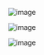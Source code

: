 ![image](https://user-images.githubusercontent.com/92787100/142022570-1ffd7a58-c8ee-40d8-bf7e-ea367bb19d52.png)

![image](https://user-images.githubusercontent.com/92787100/142150663-90d8b648-f7de-490b-abab-1cc3e4e0d816.png)

![image](https://user-images.githubusercontent.com/92787100/142150782-a310e6e7-6414-416e-b7be-bf00384f948f.png)
